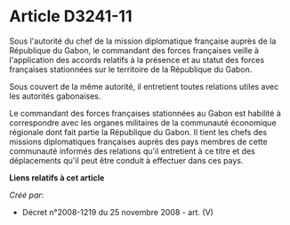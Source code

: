 # Article D3241-11

Sous l'autorité du chef de la mission diplomatique française auprès de la République du Gabon, le commandant des forces
françaises veille à l'application des accords relatifs à la présence et au statut des forces françaises stationnées sur le
territoire de la République du Gabon.

Sous couvert de la même autorité, il entretient toutes relations utiles avec les autorités gabonaises.

Le commandant des forces françaises stationnées au Gabon est habilité à correspondre avec les organes militaires de la
communauté économique régionale dont fait partie la République du Gabon. Il tient les chefs des missions diplomatiques
françaises auprès des pays membres de cette communauté informés des relations qu'il entretient à ce titre et des déplacements
qu'il peut être conduit à effectuer dans ces pays.

**Liens relatifs à cet article**

_Créé par_:

  - Décret n°2008-1219 du 25 novembre 2008 - art. (V)
